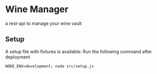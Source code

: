 # Wine Manager

a rest-api to manage your wine vault

## Setup
A setup file with fixtures is available:
Run the following command after deployment
```console
NODE_ENV=development; node src/setup.js
```